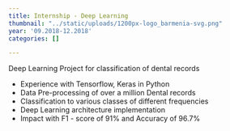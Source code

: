 ```yaml
---
title: Internship - Deep Learning
thumbnail: "../static/uploads/1200px-logo_barmenia-svg.png"
year: '09.2018-12.2018'
categories: []

---
```

Deep Learning Project for classification of dental records

* Experience with Tensorflow, Keras in Python
* Data Pre-processing of over a million Dental records
* Classification to various classes of different frequencies
* Deep Learning architecture implementation 
* Impact with F1 - score of 91% and Accuracy of 96.7%
